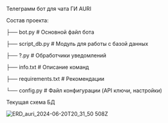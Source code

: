 Телеграмм бот для чата ГИ AURI

Состав проекта:

├── bot.py             # Основной файл бота

├── script_db.py       # Модуль для работы с базой данных

├── ?.py               # Обработчики уведомлений

├── info.txt           # Описание команд

├── requirements.txt   # Рекомендации

└── config.py          # Файл конфигурации (API ключи, настройки)


Текущая схема БД 

![ERD_auri_2024-06-20T20_31_50 508Z](https://github.com/matseyn/AURI_bot/assets/165843276/ba6f3b5e-faaf-4f81-8099-27d4ba3c7bfd)

